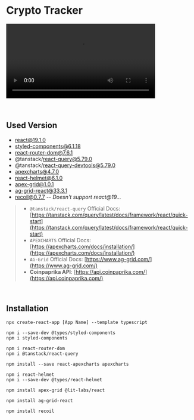 # Crypto Tracker

<video controls src="./Crypto Tracker.mp4" title="Crypto Tracker" width=400></video>

<br>

## Used Version

- react@19.1.0
- styled-components@6.1.18
- react-router-dom@7.6.1
- @tanstack/react-query@5.79.0
- @tanstack/react-query-devtools@5.79.0
- apexcharts@4.7.0
- react-helmet@6.1.0
- apex-grid@1.0.1
- ag-grid-react@33.3.1
- recoil@0.7.7 -- _Doesn't support react@19..._

> - `@tanstack/react-query` Official Docs: [https://tanstack.com/query/latest/docs/framework/react/quick-start](https://tanstack.com/query/latest/docs/framework/react/quick-start) <br>
> - `APEXCHARTS` Official Docs: [https://apexcharts.com/docs/installation/](https://apexcharts.com/docs/installation/) <br>
> - `AG-Grid` Official Docs: [https://www.ag-grid.com/](https://www.ag-grid.com/)
> - **Coinpaprika API**: [https://api.coinpaprika.com/](https://api.coinpaprika.com/)

<br>

## Installation

```
npx create-react-app [App Name] --template typescript

npm i --save-dev @types/styled-components
npm i styled-components

npm i react-router-dom
npm i @tanstack/react-query

npm install --save react-apexcharts apexcharts

npm i react-helmet
npm i --save-dev @types/react-helmet

npm install apex-grid @lit-labs/react

npm install ag-grid-react

npm install recoil
```

<br>
<br>
<br>
